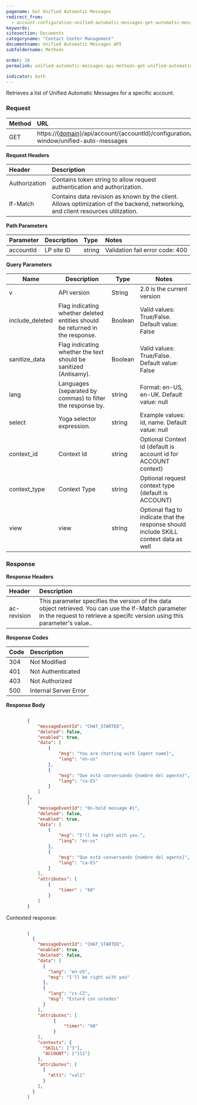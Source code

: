```yaml
---
pagename: Get Unified Automatic Messages
redirect_from:
  - account-configuration-unified-automatic-messages-get-automatic-messages.html
keywords:
sitesection: Documents
categoryname: "Contact Center Management"
documentname: Unified Automatic Messages API
subfoldername: Methods

order: 10
permalink: unified-automatic-messages-api-methods-get-unified-automatic-messages.html

indicator: both
---
```


Retrieves a list of Unified Automatic Messages for a specific account.

### Request

| Method | URL |
| :-------- | :------ |
| GET | https://[{domain}](/agent-domain-domain-api.html)/api/account/{accountId}/configuration/engagement-window/unified-auto-messages |

**Request Headers**

| Header | Description |
| :------- | :-------------- |
 |Authorization | Contains token string to allow request authentication and authorization. |
| If-Match | Contains data revision as known by the client. Allows optimization of the backend, networking, and client resources utilization. |

**Path Parameters**

 |Parameter|  Description|  Type|  Notes|
 |:----------|  :--------------|  :--------------|  :---|
 |accountId|  LP site ID|  string |  Validation fail error code: 400 |

**Query Parameters**

| Name            | Description                                                                  | Type    | Notes                                          |
|-----------------|------------------------------------------------------------------------------|---------|------------------------------------------------|
| v               | API version                                                                  | String  | 2.0 is the current version                     |
| include_deleted | Flag indicating whether deleted entities should be returned in the response. | Boolean | Valid values: True/False. Default value: False |
| sanitize_data   | Flag indicating whether the text should be sanitized (Antisamy).             | Boolean | Valid values: True/False. Default value: False |
| lang            | Languages (separated by commas) to filter the response by.                   | string  | Format: en-US, en-UK. Default value: null      |
| select          | Yoga selector expression.                                                    | string  | Example values: id, name. Default value: null  |
| context_id      | Context Id                                                                   | string  | Optional Context id (default is account id for ACCOUNT context)     |
| context_type    | Context Type                                                                 | string  | Optional request context type (default is ACCOUNT)     |
| view            | view                                                                         | string  | Optional flag to indicate that the response should include SKILL context data as well     |

### Response

**Response Headers**

| Header|  Description |
 |:-------  | :----- |
 |ac-revision | This parameter specifies the version of the data object retrieved. You can use the If-Match parameter in the request to retrieve a specifc version using this parameter's value.. |

**Response Codes**

| Code | Description |
| :----- | :------------ |
| 304 | Not Modified |
| 401 | Not Authenticated |
| 403 | Not Authorized |
| 500 | Internal Server Error |

**Response Body**

```json

        {
            "messageEventId": "CHAT_STARTED",
            "deleted": false,
            "enabled": true,
            "data": [
                {
                    "msg": "You are chatting with {agent name}",
                    "lang": "en-us"
                },
                {
                    "msg": "Que está conversando {nombre del agente}",
                    "lang": "ca-ES"
                }
            ]
        },
        {
            "messageEventId": "On-hold message #1",
            "deleted": false,
            "enabled": true,
            "data": [
                {
                    "msg": "I'll be right with you.",
                    "lang": "en-us"
                },
                {
                    "msg": "Que está conversando {nombre del agente}",
                    "lang": "ca-ES"
                }
            ],
            "attributes": [
                {
                    "timer" : "60"
                }
            ]
        }
```

Contexted response:

```json

		[
		  {
		    "messageEventId": "CHAT_STARTED",
		    "enabled": true,
		    "deleted": false,
		    "data": [
		      {
		        "lang": "en-US",
		        "msg": "I'll be right with you"
		      },
		      {
		        "lang": "cs-CZ",
		        "msg": "Estaré con ustedes"
		      }
		    ],    
		    "attributes": [
		          {
		              "timer": "60"
		          }
		    ],
		    "contexts": {
		      "SKILL": ["3"],
		      "ACCOUNT": ["111"]
		    },
		    "attributes": [
		      {
		        "att1": "val1"
		      }
		    ],
		  }
		]
```
